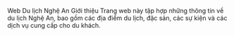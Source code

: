 Web Du lịch Nghệ An
Giới thiệu
Trang web này tập hợp những thông tin về du lịch Nghệ An, bao gồm các địa điểm du lịch, đặc sản, các sự kiện và các dịch vụ cung cấp cho du khách.


